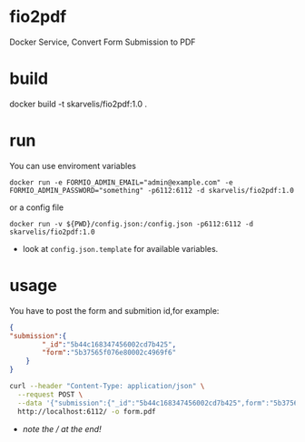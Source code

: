 # fio2pdf
Docker Service, Convert Form Submission to PDF

# build

docker build -t skarvelis/fio2pdf:1.0 .

# run
You can use enviroment variables 

`docker run -e FORMIO_ADMIN_EMAIL="admin@example.com" -e FORMIO_ADMIN_PASSWORD="something" -p6112:6112 -d skarvelis/fio2pdf:1.0`

or a config file

`docker run -v ${PWD}/config.json:/config.json -p6112:6112 -d skarvelis/fio2pdf:1.0`

* look at `config.json.template` for available variables.

# usage 

You have to post the form and submition id,for  example:

```json
{
"submission":{
        "_id":"5b44c168347456002cd7b425",
        "form":"5b37565f076e80002c4969f6"
    }
} 
```

```bash
curl --header "Content-Type: application/json" \
  --request POST \
  --data '{"submission":{"_id":"5b44c168347456002cd7b425",form":"5b37565f076e80002c4969f6"}}' \
  http://localhost:6112/ -o form.pdf 
```
* _note the / at the end!_


